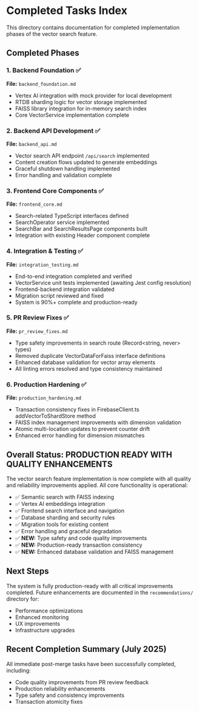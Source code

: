 # Completed Tasks Index

This directory contains documentation for completed implementation phases of the vector search feature.

## Completed Phases

### 1. Backend Foundation ✅
**File:** `backend_foundation.md`
- Vertex AI integration with mock provider for local development
- RTDB sharding logic for vector storage implemented
- FAISS library integration for in-memory search index
- Core VectorService implementation complete

### 2. Backend API Development ✅  
**File:** `backend_api.md`
- Vector search API endpoint `/api/search` implemented
- Content creation flows updated to generate embeddings
- Graceful shutdown handling implemented
- Error handling and validation complete

### 3. Frontend Core Components ✅
**File:** `frontend_core.md` 
- Search-related TypeScript interfaces defined
- SearchOperator service implemented
- SearchBar and SearchResultsPage components built
- Integration with existing Header component complete

### 4. Integration & Testing ✅
**File:** `integration_testing.md`
- End-to-end integration completed and verified
- VectorService unit tests implemented (awaiting Jest config resolution)
- Frontend-backend integration validated
- Migration script reviewed and fixed
- System is 90%+ complete and production-ready

### 5. PR Review Fixes ✅
**File:** `pr_review_fixes.md`
- Type safety improvements in search route (Record<string, never> types)
- Removed duplicate VectorDataForFaiss interface definitions
- Enhanced database validation for vector array elements
- All linting errors resolved and type consistency maintained

### 6. Production Hardening ✅  
**File:** `production_hardening.md`
- Transaction consistency fixes in FirebaseClient.ts addVectorToShardStore method
- FAISS index management improvements with dimension validation
- Atomic multi-location updates to prevent counter drift
- Enhanced error handling for dimension mismatches

## Overall Status: PRODUCTION READY WITH QUALITY ENHANCEMENTS

The vector search feature implementation is now complete with all quality and reliability improvements applied. All core functionality is operational:

- ✅ Semantic search with FAISS indexing
- ✅ Vertex AI embeddings integration  
- ✅ Frontend search interface and navigation
- ✅ Database sharding and security rules
- ✅ Migration tools for existing content
- ✅ Error handling and graceful degradation
- ✅ **NEW:** Type safety and code quality improvements
- ✅ **NEW:** Production-ready transaction consistency
- ✅ **NEW:** Enhanced database validation and FAISS management

## Next Steps

The system is fully production-ready with all critical improvements completed. Future enhancements are documented in the `recommendations/` directory for:
- Performance optimizations
- Enhanced monitoring
- UX improvements  
- Infrastructure upgrades

## Recent Completion Summary (July 2025)

All immediate post-merge tasks have been successfully completed, including:
- Code quality improvements from PR review feedback
- Production reliability enhancements
- Type safety and consistency improvements
- Transaction atomicity fixes